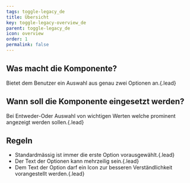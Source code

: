 ```yaml
---
tags: toggle-legacy_de
title: Übersicht
key: toggle-legacy-overview_de
parent: toggle-legacy_de
icon: overview
order: 1
permalink: false  
---
```


## Was macht die Komponente?
Bietet dem Benutzer ein Auswahl aus genau zwei Optionen an.{.lead}

## Wann soll die Komponente eingesetzt werden? 
Bei Entweder-Oder Auswahl von wichtigen Werten welche prominent angezeigt werden sollen.{.lead}

## Regeln
* Standardmässig ist immer die erste Option vorausgewählt.{.lead}
* Der Text der Optionen kann mehrzeilig sein.{.lead}
* Dem Text der Option darf ein Icon zur besseren Verständlichkeit vorangestellt werden.{.lead}
